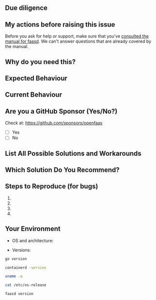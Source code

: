 ## Due diligence

<!-- Due dilligence -->
## My actions before raising this issue
Before you ask for help or support, make sure that you've [consulted the manual for faasd](https://openfaas.gumroad.com/l/serverless-for-everyone-else). We can't answer questions that are already covered by the manual.


<!-- How is this affecting you? What task are you trying to accomplish? -->
## Why do you need this?


<!--- Provide a general summary of the issue in the Title above -->
## Expected Behaviour
<!--- If you're describing a bug, tell us what should happen -->
<!--- If you're suggesting a change/improvement, tell us how it should work -->


## Current Behaviour
<!--- If describing a bug, tell us what happens instead of the expected behavior -->
<!--- If suggesting a change/improvement, explain the difference from current behavior -->


## Are you a GitHub Sponsor (Yes/No?)
<!--- Given this request for help, how are you supporting the project? -->

Check at: https://github.com/sponsors/openfaas
- [ ] Yes
- [ ] No

## List All Possible Solutions and Workarounds
<!--- Suggest a fix/reason for the bug, or ideas how to implement  -->
<!--- the addition or change -->
<!--- Is there a workaround which could avoid making changes? -->

## Which Solution Do You Recommend?
<!--- Pick your preferred solution, if you were to implement and maintain this change -->


## Steps to Reproduce (for bugs)
<!--- Provide a link to a live example, or an unambiguous set of steps to -->
<!--- reproduce this bug. Include code to reproduce, if relevant -->
1.
2.
3.
4.

## Your Environment

* OS and architecture:

* Versions:

```sh
go version

containerd -version

uname -a

cat /etc/os-release

faasd version
```
